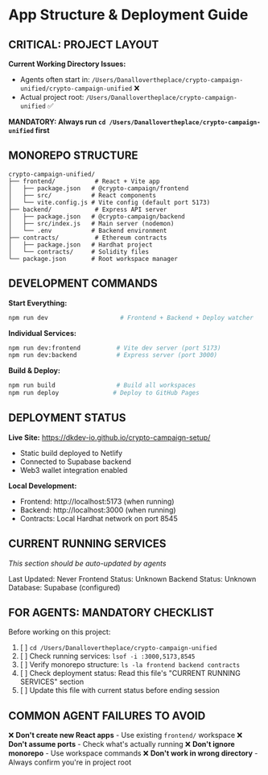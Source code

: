 # App Structure & Deployment Guide

## CRITICAL: PROJECT LAYOUT

**Current Working Directory Issues:**
- Agents often start in: `/Users/Danallovertheplace/crypto-campaign-unified/crypto-campaign-unified` ❌
- Actual project root: `/Users/Danallovertheplace/crypto-campaign-unified` ✅

**MANDATORY: Always run `cd /Users/Danallovertheplace/crypto-campaign-unified` first**

## MONOREPO STRUCTURE

```
crypto-campaign-unified/
├── frontend/           # React + Vite app
│   ├── package.json   # @crypto-campaign/frontend
│   ├── src/           # React components
│   └── vite.config.js # Vite config (default port 5173)
├── backend/            # Express API server  
│   ├── package.json   # @crypto-campaign/backend
│   ├── src/index.js   # Main server (nodemon)
│   └── .env           # Backend environment
├── contracts/          # Ethereum contracts
│   ├── package.json   # Hardhat project
│   └── contracts/     # Solidity files
└── package.json       # Root workspace manager
```

## DEVELOPMENT COMMANDS

**Start Everything:**
```bash
npm run dev                    # Frontend + Backend + Deploy watcher
```

**Individual Services:**
```bash
npm run dev:frontend          # Vite dev server (port 5173)
npm run dev:backend           # Express server (port 3000)
```

**Build & Deploy:**
```bash
npm run build                 # Build all workspaces
npm run deploy               # Deploy to GitHub Pages
```

## DEPLOYMENT STATUS

**Live Site:** https://dkdev-io.github.io/crypto-campaign-setup/
- Static build deployed to Netlify
- Connected to Supabase backend
- Web3 wallet integration enabled

**Local Development:**
- Frontend: http://localhost:5173 (when running)
- Backend: http://localhost:3000 (when running)
- Contracts: Local Hardhat network on port 8545

## CURRENT RUNNING SERVICES

*This section should be auto-updated by agents*

Last Updated: Never
Frontend Status: Unknown
Backend Status: Unknown
Database: Supabase (configured)

## FOR AGENTS: MANDATORY CHECKLIST

Before working on this project:

1. [ ] `cd /Users/Danallovertheplace/crypto-campaign-unified`
2. [ ] Check running services: `lsof -i :3000,5173,8545`
3. [ ] Verify monorepo structure: `ls -la frontend backend contracts`
4. [ ] Check deployment status: Read this file's "CURRENT RUNNING SERVICES" section
5. [ ] Update this file with current status before ending session

## COMMON AGENT FAILURES TO AVOID

❌ **Don't create new React apps** - Use existing `frontend/` workspace
❌ **Don't assume ports** - Check what's actually running
❌ **Don't ignore monorepo** - Use workspace commands
❌ **Don't work in wrong directory** - Always confirm you're in project root